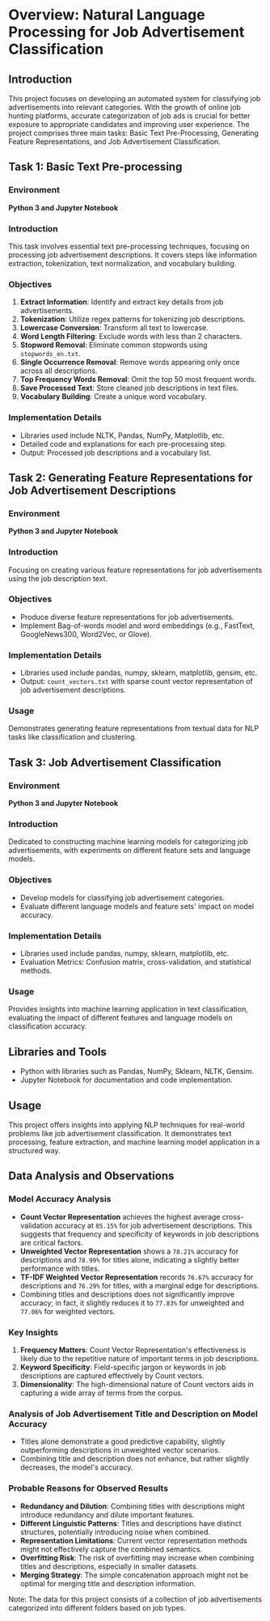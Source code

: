 # Overview: Natural Language Processing for Job Advertisement Classification

## Introduction
This project focuses on developing an automated system for classifying job advertisements into relevant categories. With the growth of online job hunting platforms, accurate categorization of job ads is crucial for better exposure to appropriate candidates and improving user experience. The project comprises three main tasks: Basic Text Pre-Processing, Generating Feature Representations, and Job Advertisement Classification.

## Task 1: Basic Text Pre-processing
### Environment
**Python 3 and Jupyter Notebook**

### Introduction
This task involves essential text pre-processing techniques, focusing on processing job advertisement descriptions. It covers steps like information extraction, tokenization, text normalization, and vocabulary building.

### Objectives
1. **Extract Information**: Identify and extract key details from job advertisements.
2. **Tokenization**: Utilize regex patterns for tokenizing job descriptions.
3. **Lowercase Conversion**: Transform all text to lowercase.
4. **Word Length Filtering**: Exclude words with less than 2 characters.
5. **Stopword Removal**: Eliminate common stopwords using `stopwords_en.txt`.
6. **Single Occurrence Removal**: Remove words appearing only once across all descriptions.
7. **Top Frequency Words Removal**: Omit the top 50 most frequent words.
8. **Save Processed Text**: Store cleaned job descriptions in text files.
9. **Vocabulary Building**: Create a unique word vocabulary.

### Implementation Details
- Libraries used include NLTK, Pandas, NumPy, Matplotlib, etc.
- Detailed code and explanations for each pre-processing step.
- Output: Processed job descriptions and a vocabulary list.

## Task 2: Generating Feature Representations for Job Advertisement Descriptions
### Environment
**Python 3 and Jupyter Notebook**

### Introduction
Focusing on creating various feature representations for job advertisements using the job description text.

### Objectives
- Produce diverse feature representations for job advertisements.
- Implement Bag-of-words model and word embeddings (e.g., FastText, GoogleNews300, Word2Vec, or Glove).

### Implementation Details
- Libraries used include pandas, numpy, sklearn, matplotlib, gensim, etc.
- Output: `count_vectors.txt` with sparse count vector representation of job advertisement descriptions.

### Usage
Demonstrates generating feature representations from textual data for NLP tasks like classification and clustering.

## Task 3: Job Advertisement Classification
### Environment
**Python 3 and Jupyter Notebook**

### Introduction
Dedicated to constructing machine learning models for categorizing job advertisements, with experiments on different feature sets and language models.

### Objectives
- Develop models for classifying job advertisement categories.
- Evaluate different language models and feature sets' impact on model accuracy.

### Implementation Details
- Libraries used include pandas, numpy, sklearn, matplotlib, etc.
- Evaluation Metrics: Confusion matrix, cross-validation, and statistical methods.

### Usage
Provides insights into machine learning application in text classification, evaluating the impact of different features and language models on classification accuracy.

## Libraries and Tools
- Python with libraries such as Pandas, NumPy, Sklearn, NLTK, Gensim.
- Jupyter Notebook for documentation and code implementation.

## Usage
This project offers insights into applying NLP techniques for real-world problems like job advertisement classification. It demonstrates text processing, feature extraction, and machine learning model application in a structured way.

## Data Analysis and Observations

### Model Accuracy Analysis
- **Count Vector Representation** achieves the highest average cross-validation accuracy at `85.15%` for job advertisement descriptions. This suggests that frequency and specificity of keywords in job descriptions are critical factors.
- **Unweighted Vector Representation** shows a `78.21%` accuracy for descriptions and `78.99%` for titles alone, indicating a slightly better performance with titles.
- **TF-IDF Weighted Vector Representation** records `76.67%` accuracy for descriptions and `76.29%` for titles, with a marginal edge for descriptions.
- Combining titles and descriptions does not significantly improve accuracy; in fact, it slightly reduces it to `77.83%` for unweighted and `77.06%` for weighted vectors.

### Key Insights
1. **Frequency Matters**: Count Vector Representation's effectiveness is likely due to the repetitive nature of important terms in job descriptions.
2. **Keyword Specificity**: Field-specific jargon or keywords in job descriptions are captured effectively by Count vectors.
3. **Dimensionality**: The high-dimensional nature of Count vectors aids in capturing a wide array of terms from the corpus.

### Analysis of Job Advertisement Title and Description on Model Accuracy
- Titles alone demonstrate a good predictive capability, slightly outperforming descriptions in unweighted vector scenarios.
- Combining title and description does not enhance, but rather slightly decreases, the model's accuracy.

### Probable Reasons for Observed Results
- **Redundancy and Dilution**: Combining titles with descriptions might introduce redundancy and dilute important features.
- **Different Linguistic Patterns**: Titles and descriptions have distinct structures, potentially introducing noise when combined.
- **Representation Limitations**: Current vector representation methods might not effectively capture the combined semantics.
- **Overfitting Risk**: The risk of overfitting may increase when combining titles and descriptions, especially in smaller datasets.
- **Merging Strategy**: The simple concatenation approach might not be optimal for merging title and description information.

Note: The data for this project consists of a collection of job advertisements categorized into different folders based on job types.
